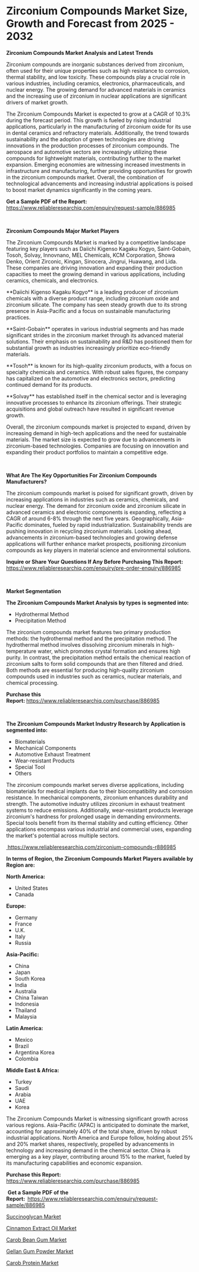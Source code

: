 <p><h1>Zirconium Compounds Market Size, Growth and Forecast from 2025 - 2032</h1></p><p><strong>Zirconium Compounds Market Analysis and Latest Trends</strong></p>
<p><p>Zirconium compounds are inorganic substances derived from zirconium, often used for their unique properties such as high resistance to corrosion, thermal stability, and low toxicity. These compounds play a crucial role in various industries, including ceramics, electronics, pharmaceuticals, and nuclear energy. The growing demand for advanced materials in ceramics and the increasing use of zirconium in nuclear applications are significant drivers of market growth.</p><p>The Zirconium Compounds Market is expected to grow at a CAGR of 10.3% during the forecast period. This growth is fueled by rising industrial applications, particularly in the manufacturing of zirconium oxide for its use in dental ceramics and refractory materials. Additionally, the trend towards sustainability and the adoption of green technologies are driving innovations in the production processes of zirconium compounds. The aerospace and automotive sectors are increasingly utilizing these compounds for lightweight materials, contributing further to the market expansion. Emerging economies are witnessing increased investments in infrastructure and manufacturing, further providing opportunities for growth in the zirconium compounds market. Overall, the combination of technological advancements and increasing industrial applications is poised to boost market dynamics significantly in the coming years.</p></p>
<p><strong>Get a Sample PDF of the Report:&nbsp;</strong> <a href="https://www.reliableresearchiq.com/enquiry/request-sample/886985?utm_campaign=1121&utm_medium=2&utm_source=Github&utm_content=ia&utm_term=31032025&utm_id=zirconium-compounds">https://www.reliableresearchiq.com/enquiry/request-sample/886985</a></p>
<p>&nbsp;</p>
<p><strong>Zirconium Compounds Major Market Players</strong></p>
<p><p>The Zirconium Compounds Market is marked by a competitive landscape featuring key players such as Daiichi Kigenso Kagaku Kogyo, Saint-Gobain, Tosoh, Solvay, Innovnano, MEL Chemicals, KCM Corporation, Showa Denko, Orient Zirconic, Kingan, Sinocera, Jingrui, Huawang, and Lida. These companies are driving innovation and expanding their production capacities to meet the growing demand in various applications, including ceramics, chemicals, and electronics.</p><p>**Daiichi Kigenso Kagaku Kogyo** is a leading producer of zirconium chemicals with a diverse product range, including zirconium oxide and zirconium silicate. The company has seen steady growth due to its strong presence in Asia-Pacific and a focus on sustainable manufacturing practices.</p><p>**Saint-Gobain** operates in various industrial segments and has made significant strides in the zirconium market through its advanced material solutions. Their emphasis on sustainability and R&D has positioned them for substantial growth as industries increasingly prioritize eco-friendly materials.</p><p>**Tosoh** is known for its high-quality zirconium products, with a focus on specialty chemicals and ceramics. With robust sales figures, the company has capitalized on the automotive and electronics sectors, predicting continued demand for its products.</p><p>**Solvay** has established itself in the chemical sector and is leveraging innovative processes to enhance its zirconium offerings. Their strategic acquisitions and global outreach have resulted in significant revenue growth.</p><p>Overall, the zirconium compounds market is projected to expand, driven by increasing demand in high-tech applications and the need for sustainable materials. The market size is expected to grow due to advancements in zirconium-based technologies. Companies are focusing on innovation and expanding their product portfolios to maintain a competitive edge.</p></p>
<p>&nbsp;</p>
<p><strong>What Are The Key Opportunities For Zirconium Compounds Manufacturers?</strong></p>
<p><p>The zirconium compounds market is poised for significant growth, driven by increasing applications in industries such as ceramics, chemicals, and nuclear energy. The demand for zirconium oxide and zirconium silicate in advanced ceramics and electronic components is expanding, reflecting a CAGR of around 6-8% through the next five years. Geographically, Asia-Pacific dominates, fueled by rapid industrialization. Sustainability trends are pushing innovation in recycling zirconium materials. Looking ahead, advancements in zirconium-based technologies and growing defense applications will further enhance market prospects, positioning zirconium compounds as key players in material science and environmental solutions.</p></p>
<p><strong>Inquire or Share Your Questions If Any Before Purchasing This Report:</strong> <a href="https://www.reliableresearchiq.com/enquiry/pre-order-enquiry/886985?utm_campaign=1121&utm_medium=2&utm_source=Github&utm_content=ia&utm_term=31032025&utm_id=zirconium-compounds">https://www.reliableresearchiq.com/enquiry/pre-order-enquiry/886985</a></p>
<p>&nbsp;</p>
<p><strong>Market Segmentation</strong></p>
<p><strong>The Zirconium Compounds Market Analysis by types is segmented into:</strong></p>
<p><ul><li>Hydrothermal Method</li><li>Precipitation Method</li></ul></p>
<p><p>The zirconium compounds market features two primary production methods: the hydrothermal method and the precipitation method. The hydrothermal method involves dissolving zirconium minerals in high-temperature water, which promotes crystal formation and ensures high purity. In contrast, the precipitation method entails the chemical reaction of zirconium salts to form solid compounds that are then filtered and dried. Both methods are essential for producing high-quality zirconium compounds used in industries such as ceramics, nuclear materials, and chemical processing.</p></p>
<p><strong>Purchase this Report:&nbsp;</strong><a href="https://www.reliableresearchiq.com/purchase/886985?utm_campaign=1121&utm_medium=2&utm_source=Github&utm_content=ia&utm_term=31032025&utm_id=zirconium-compounds">https://www.reliableresearchiq.com/purchase/886985</a></p>
<p>&nbsp;</p>
<p><strong>The Zirconium Compounds Market Industry Research by Application is segmented into:</strong></p>
<p><ul><li>Biomaterials</li><li>Mechanical Components</li><li>Automotive Exhaust Treatment</li><li>Wear-resistant Products</li><li>Special Tool</li><li>Others</li></ul></p>
<p><p>The zirconium compounds market serves diverse applications, including biomaterials for medical implants due to their biocompatibility and corrosion resistance. In mechanical components, zirconium enhances durability and strength. The automotive industry utilizes zirconium in exhaust treatment systems to reduce emissions. Additionally, wear-resistant products leverage zirconium's hardness for prolonged usage in demanding environments. Special tools benefit from its thermal stability and cutting efficiency. Other applications encompass various industrial and commercial uses, expanding the market's potential across multiple sectors.</p></p>
<p><a href="https://www.reliableresearchiq.com/zirconium-compounds-r886985?utm_campaign=1121&utm_medium=2&utm_source=Github&utm_content=ia&utm_term=31032025&utm_id=zirconium-compounds">&nbsp;https://www.reliableresearchiq.com/zirconium-compounds-r886985</a></p>
<p><strong>In terms of Region, the Zirconium Compounds Market Players available by Region are:</strong></p>
<p>
    <p> <strong> North America: </strong>
        <ul>
            <li>United States</li>
            <li>Canada</li>
        </ul>
        </p> 
    <p> <strong> Europe: </strong>
        <ul>
            <li>Germany</li>
            <li>France</li>
            <li>U.K.</li>
            <li>Italy</li>
            <li>Russia</li>
        </ul>
        </p> 
    <p> <strong> Asia-Pacific: </strong>
        <ul>
            <li>China</li>
            <li>Japan</li>
            <li>South Korea</li>
            <li>India</li>
            <li>Australia</li>
            <li>China Taiwan</li>
            <li>Indonesia</li>
            <li>Thailand</li>
            <li>Malaysia</li>
        </ul>
        </p> 
    <p> <strong> Latin America: </strong>
        <ul>
            <li>Mexico</li>
            <li>Brazil</li>
            <li>Argentina Korea</li>
            <li>Colombia</li>
        </ul>
        </p> 
    <p> <strong> Middle East & Africa: </strong>
        <ul>
            <li>Turkey</li>
            <li>Saudi</li>
            <li>Arabia</li>
            <li>UAE</li>
            <li>Korea</li>
        </ul>
    </p>
    </p>
<p><p>The Zirconium Compounds Market is witnessing significant growth across various regions. Asia-Pacific (APAC) is anticipated to dominate the market, accounting for approximately 40% of the total share, driven by robust industrial applications. North America and Europe follow, holding about 25% and 20% market shares, respectively, propelled by advancements in technology and increasing demand in the chemical sector. China is emerging as a key player, contributing around 15% to the market, fueled by its manufacturing capabilities and economic expansion.</p></p>
<p><strong>Purchase this Report: </strong><a href="https://www.reliableresearchiq.com/purchase/886985?utm_campaign=1121&utm_medium=2&utm_source=Github&utm_content=ia&utm_term=31032025&utm_id=zirconium-compounds">https://www.reliableresearchiq.com/purchase/886985</a></p>
<p>&nbsp;<strong>Get a Sample PDF of the Report:&nbsp;&nbsp;</strong><a href="https://www.reliableresearchiq.com/enquiry/request-sample/886985?utm_campaign=1121&utm_medium=2&utm_source=Github&utm_content=ia&utm_term=31032025&utm_id=zirconium-compounds">https://www.reliableresearchiq.com/enquiry/request-sample/886985</a></p>
<p><strong></strong></p>
<p><p><a href="https://github.com/OlenFleming68/Market-Research-Report-List-1/blob/main/succinoglycan-market.md?utm_campaign=1121&utm_medium=2&utm_source=Github&utm_content=ia&utm_term=31032025&utm_id=zirconium-compounds">Succinoglycan Market</a></p><p><a href="https://github.com/lindaopodray/Market-Research-Report-List-1/blob/main/cinnamon-extract-oil-market.md?utm_campaign=1121&utm_medium=2&utm_source=Github&utm_content=ia&utm_term=31032025&utm_id=zirconium-compounds">Cinnamon Extract Oil Market</a></p><p><a href="https://github.com/marlanamarvn/Market-Research-Report-List-1/blob/main/carob-bean-gum-market.md?utm_campaign=1121&utm_medium=2&utm_source=Github&utm_content=ia&utm_term=31032025&utm_id=zirconium-compounds">Carob Bean Gum Market</a></p><p><a href="https://github.com/mookiesville/Market-Research-Report-List-1/blob/main/gellan-gum-powder-market.md?utm_campaign=1121&utm_medium=2&utm_source=Github&utm_content=ia&utm_term=31032025&utm_id=zirconium-compounds">Gellan Gum Powder Market</a></p><p><a href="https://github.com/XavierTyler76/Market-Research-Report-List-1/blob/main/carob-protein-market.md?utm_campaign=1121&utm_medium=2&utm_source=Github&utm_content=ia&utm_term=31032025&utm_id=zirconium-compounds">Carob Protein Market</a></p></p>
